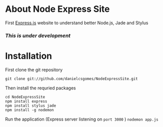 About Node Express Site
=======================

First [Express.js](http://expressjs.com/) website to understand better Node.js, Jade and Stylus

### _This is under development_

# Installation

First clone the git repository

`git clone git://github.com/danielcsgomes/NodeExpressSite.git`

Then install the requried packages

```
cd NodeExpressSite
npm install express
npm install stylus jade
npm install -g nodemon
```

Run the application (Express server listening on `port 3000` )
`nodemon app.js`
